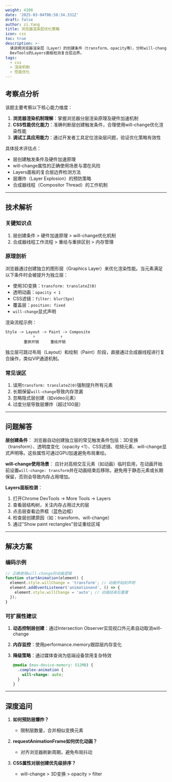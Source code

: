 ```yaml
---
weight: 4100
date: '2025-03-04T06:58:34.331Z'
draft: false
author: zi.Yang
title: 浏览器渲染层优化策略
icon: css
toc: true
description: >-
  请说明浏览器渲染层（Layer）的创建条件（transform、opacity等），分析will-change属性的正确使用场景，并解释如何通过Chrome
  DevTools的Layers面板检测复合层边界。
tags:
  - css
  - 渲染机制
  - 性能优化
---
```


## 考察点分析

该题主要考察以下核心能力维度：

1. **浏览器渲染机制理解**：掌握浏览器分层渲染原理及硬件加速机制
2. **CSS性能优化能力**：准确判断层创建触发条件，合理使用will-change优化渲染性能
3. **调试工具应用能力**：通过开发者工具定位渲染层问题，验证优化策略有效性

具体技术评估点：

- 层创建触发条件及硬件加速原理
- will-change属性的正确使用场景与潜在风险
- Layers面板的复合层边界检测方法
- 层爆炸（Layer Explosion）的预防策略
- 合成器线程（Compositor Thread）的工作机制

---

## 技术解析

### 关键知识点

1. 层创建条件 > 硬件加速原理 > will-change优化机制
2. 合成器线程工作流程 > 重绘与重排区别 > 内存管理

### 原理剖析

浏览器通过创建独立的图形层（Graphics Layer）来优化渲染性能。当元素满足以下条件时会被提升为独立层：

- 使用3D变换：`transform: translateZ(0)`
- 透明动画：`opacity < 1`
- CSS滤镜：`filter: blur(5px)`
- 覆盖层：`position: fixed`
- `will-change`显式声明

渲染流程示例：

```
Style -> Layout -> Paint -> Composite
            ↑           ↑
        重排开销     重绘开销
```

独立层可跳过布局（Layout）和绘制（Paint）阶段，直接通过合成器线程进行复合操作，类似VIP通道机制。

### 常见误区

1. 误用`transform: translateZ(0)`强制提升所有元素
2. 长期保留`will-change`导致内存泄漏
3. 忽略隐式层创建（如video元素）
4. 过度分层导致层爆炸（超过100层）

---

## 问题解答

**层创建条件**：
浏览器自动创建独立层的常见触发条件包括：3D变换（transform）、透明度变化（opacity <1）、CSS滤镜、视频元素、will-change显式声明等。这些属性可通过GPU加速避免布局重绘。

**will-change使用场景**：
应针对高频交互元素（如动画）临时启用，在动画开始前设置`will-change: transform`并在动画结束后移除。避免用于静态元素或长期保留，否则会导致内存占用增加。

**Layers面板检测**：

1. 打开Chrome DevTools -> More Tools -> Layers
2. 查看层结构树，关注内存占用过大的层
3. 点击层查看边界框（蓝色边框）
4. 检查层创建原因（如：transform、will-change）
5. 通过"Show paint rectangles"验证重绘区域

---

## 解决方案

### 编码示例

```javascript
// 正确使用will-change的动画逻辑
function startAnimation(element) {
  element.style.willChange = 'transform'; // 动画开始前声明
  element.addEventListener('animationend', () => {
    element.style.willChange = 'auto'; // 动画结束后重置
  });
}
```

### 可扩展性建议

1. **动态控制层创建**：通过Intersection Observer实现视口外元素自动取消will-change
2. **内存监控**：使用performance.memory跟踪层内存变化
3. **降级策略**：通过媒体查询为低端设备禁用复杂特效

   ```css
   @media (max-device-memory: 512MB) {
     .complex-animation {
       will-change: auto;
     }
   }
   ```

---

## 深度追问

1. **如何预防层爆炸？**
   - 限制层数量，合并相似变换元素

2. **requestAnimationFrame如何优化动画？**
   - 对齐浏览器刷新周期，避免布局抖动

3. **CSS属性对层创建优先级排序？**
   - will-change > 3D变换 > opacity > filter
